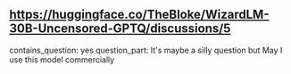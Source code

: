 ## https://huggingface.co/TheBloke/WizardLM-30B-Uncensored-GPTQ/discussions/5

contains_question: yes
question_part: It's maybe a silly question but May I use this model commercially